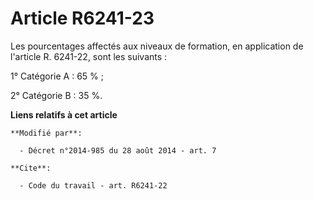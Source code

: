 # Article R6241-23

Les pourcentages affectés aux niveaux de formation, en application de l'article R. 6241-22, sont les suivants : 

1° Catégorie A : 65 % ; 

2° Catégorie B : 35 %.

**Liens relatifs à cet article**

	**Modifié par**:

	  - Décret n°2014-985 du 28 août 2014 - art. 7

	**Cite**:

	  - Code du travail - art. R6241-22
